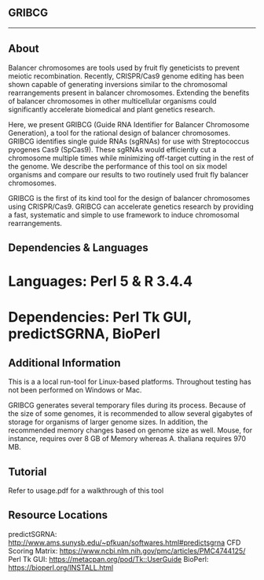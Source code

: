 ## GRIBCG
------------------------

## About

Balancer chromosomes are tools used by fruit fly geneticists to prevent meiotic recombination. Recently, CRISPR/Cas9 genome editing has been shown capable of generating inversions similar to the chromosomal rearrangements present in balancer chromosomes. Extending the benefits of balancer chromosomes in other multicellular organisms could significantly accelerate biomedical and plant genetics research. 

Here, we present GRIBCG (Guide RNA Identifier for Balancer Chromosome Generation), a tool for the rational design of balancer chromosomes. GRIBCG identifies single guide RNAs (sgRNAs) for use with Streptococcus pyogenes Cas9 (SpCas9). These sgRNAs would efficiently cut a chromosome multiple times while minimizing off-target cutting in the rest of the genome. We describe the performance of this tool on six model organisms and compare our results to two routinely used fruit fly balancer chromosomes. 

GRIBCG is the first of its kind tool for the design of balancer chromosomes using CRISPR/Cas9. GRIBCG can accelerate genetics research by providing a fast, systematic and simple to use framework to induce chromosomal rearrangements.

## Dependencies & Languages

# Languages: Perl 5 & R 3.4.4
# Dependencies: Perl Tk GUI, predictSGRNA, BioPerl

## Additional Information

This is a a local run-tool for Linux-based platforms. Throughout testing has not been performed on Windows or Mac. 

GRIBCG generates several temporary files during its process. Because of the size of some genomes, it is recommended to allow several gigabytes of storage for organisms of larger genome sizes. In addition, the recommended memory changes based on genome size as well. Mouse, for instance, requires over 8 GB of Memory whereas A. thaliana requires 970 MB. 

## Tutorial
Refer to usage.pdf for a walkthrough of this tool

## Resource Locations
predictSGRNA: http://www.ams.sunysb.edu/~pfkuan/softwares.html#predictsgrna
CFD Scoring Matrix: https://www.ncbi.nlm.nih.gov/pmc/articles/PMC4744125/
Perl Tk GUI: https://metacpan.org/pod/Tk::UserGuide
BioPerl: https://bioperl.org/INSTALL.html
